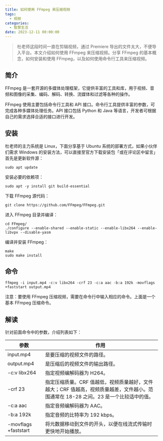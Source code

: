 ```yaml
---
title: 如何使用 FFmpeg 来压缩视频
tags:
  - 视频
categories:
  - 智慧生活
date: 2023-12-11 00:00:00
---
```


> 杜老师这段时间一直在剪辑视频，通过 Premiere 导出的文件太大，不便导入平台。本文介绍如何使用 FFmpeg 来压缩视频。分享 FFmpeg 的基本概念，如何安装和使用 FFmpeg，以及如何使用命令行工具来压缩视频。

<!-- more -->

## 简介

FFmpeg 是一套开源的多媒体处理框架，它提供丰富的工具和库，用于视频、音频和图像的采集、编码、解码、转换、流媒体和过滤等各种的操作。

FFmpeg 使用主要包括命令行工具和 API 接口。命令行工具提供丰富的参数，可完成各种多媒体处理任务。API 接口包括 Python 和 Java 等语言，开发者可根据自己的需求选择合适的接口进行开发。

## 安装

杜老师的主力系统是 Linux，下面分享基于 Ubuntu 系统的部署方式，如果小伙伴们需求 Windows 的安装方法，可以直接至官方下载安装包「或在评论区中留言」首先是更新软件源：

```
sudo apt update
```

安装必要的依赖项：

```
sudo apt -y install git build-essential
```

下载 FFmpeg 源代码：

```
git clone https://github.com/FFmpeg/FFmpeg.git
```

进入 FFmpeg 目录并编译：

```
cd FFmpeg/
./configure --enable-shared --enable-static --enable-libx264 --enable-libvpx --disable-yasm
```

编译并安装 FFmpeg：

```
make
sudo make install
```

## 命令

```
ffmpeg -i input.mp4 -c:v libx264 -crf 23 -c:a aac -b:a 192k -movflags +faststart output.mp4
```

注意：要使用 FFmpeg 压缩视频，需要在命令行中输入相应的命令。上面是一个基本 FFmpeg 压缩命令。

## 解读

针对前面命令中的参数，介绍列表如下：

| 参数 | 作用 |
| - | - |
| input.mp4 | 是要压缩的视频文件的路径。 |
| output.mp4 | 是压缩后的视频文件的输出路径。 |
| -c:v libx264 | 指定视频编解码器为 H264。 |
| -crf 23 | 指定压缩质量。CRF 值越低，视频质量越好，文件越大；CRF 值越高，视频质量越差，文件越小。范围通常在 18-28 之间。23 是一个比较适中的值。 |
| -c:a aac | 指定音频编解码器为 AAC。 |
| -b:a 192k | 指定音频的比特率为 192 kbps。 |
| -movflags +faststart | 将元数据移动到文件的开头，以便在线流式传输时更快地开始播放。 |